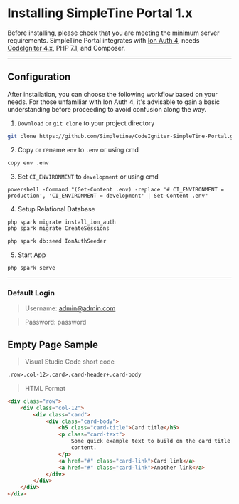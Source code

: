 
Installing SimpleTine Portal 1.x
===================================
Before installing, please check that you are meeting the minimum server requirements.
SimpleTine Portal integrates with [Ion Auth 4](https://github.com/benedmunds/CodeIgniter-Ion-Auth/tree/4), needs [CodeIgniter 4.x](https://github.com/codeigniter4/CodeIgniter4), PHP 7.1, and Composer.

---
## Configuration
After installation, you can choose the following workflow based on your needs. For those unfamiliar with Ion Auth 4, it's advisable to gain a basic understanding before proceeding to avoid confusion along the way.

1. `Download` or `git clone` to your project directory
```bash
git clone https://github.com/Simpletine/CodeIgniter-SimpleTine-Portal.git
```

2. Copy or rename `env` to `.env` or using cmd
```bash
copy env .env
```

3. Set `CI_ENVIRONMENT` to `development` or using cmd
```shell
powershell -Command "(Get-Content .env) -replace '# CI_ENVIRONMENT = production', 'CI_ENVIRONMENT = development' | Set-Content .env"
```

4. Setup Relational Database
```bash
php spark migrate install_ion_auth
php spark migrate CreateSessions
```

```bash
php spark db:seed IonAuthSeeder
```

5. Start App
```bash
php spark serve
```

---

### Default Login
> Username: admin@admin.com

> Password: password


## Empty Page Sample
> Visual Studio Code short code
```html
.row>.col-12>.card>.card-header+.card-body
```

> HTML Format
```html
<div class="row">
    <div class="col-12">
        <div class="card">
            <div class="card-body">
                <h5 class="card-title">Card title</h5>
                <p class="card-text">
                    Some quick example text to build on the card title and make up the bulk of the card's
                    content.
                </p>
                <a href="#" class="card-link">Card link</a>
                <a href="#" class="card-link">Another link</a>
            </div>
        </div>
    </div>
</div>
```
